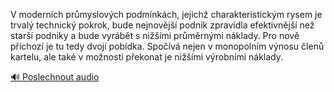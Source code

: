 
V moderních průmyslových podmínkách, jejichž charakteristickým rysem je trvalý technický pokrok, bude nejnovější podnik zpravidla efektivnější než starší podniky a bude vyrábět s nižšími průměrnými náklady. Pro nově příchozí je tu tedy dvojí pobídka. Spočívá nejen v monopolním výnosu členů kartelu, ale také v možnosti překonat je nižšími výrobními náklady.

[🔊 Poslechnout audio](/data/7-paragraphs/audio/chapter_67/para_006-V-modernch-prmyslovch-podmnkch-jejich-chara.mp3)
